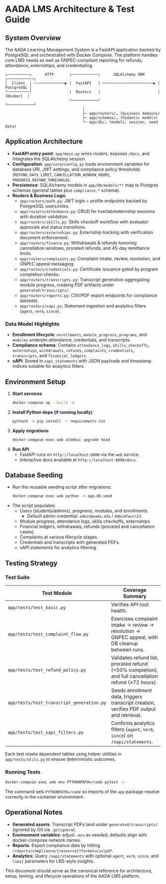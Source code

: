 # AADA LMS Architecture & Test Guide

## System Overview

The AADA Learning Management System is a FastAPI application backed by PostgreSQL and orchestrated with Docker Compose. The platform handles core LMS needs as well as GNPEC-compliant reporting for refunds, attendance, externships, and credentialing.

```
┌──────────┐      HTTP       ┌────────────┐      SQLAlchemy ORM      ┌────────────┐
│  Client  │ ──────────────▶ │  FastAPI   │ ───────────────────────▶ │ PostgreSQL │
└──────────┘                 │  Routers   │                          │  (Docker)  │
                             └────────────┘                          └────────────┘
                                   │
                                   ├─ app/routers/… (business domains)
                                   ├─ app/schemas/… (Pydantic models)
                                   └─ app/db/… (models, session, seed data)
```

## Application Architecture

- **FastAPI entry point**: `app/main.py` wires routers, exposes `/docs`, and integrates the SQLAlchemy session.
- **Configuration**: `app/core/config.py` loads environment variables for database URI, JWT settings, and compliance policy thresholds (`REFUND_DAYS_LIMIT`, `CANCELLATION_WINDOW_HOURS`, `PROGRESS_REFUND_THRESHOLD`).
- **Persistence**: SQLAlchemy models in `app/db/models/**` map to Postgres schemas (general tables plus `compliance.*` schema).
- **Routers & Business Logic**
  - `app/routers/auth.py`: JWT login + profile endpoints backed by PostgreSQL users/roles.
  - `app/routers/attendance.py`: CRUD for live/lab/externship sessions with duration validation.
  - `app/routers/skills.py`: Skills checkoff workflow with evaluator approvals and status transitions.
  - `app/routers/externships.py`: Externship tracking with verification document enforcement.
  - `app/routers/finance.py`: Withdrawals & refunds honoring cancellation windows, prorated refunds, and 45-day remittance limits.
  - `app/routers/complaints.py`: Complaint intake, review, resolution, and GNPEC appeal messaging.
  - `app/routers/credentials.py`: Certificate issuance gated by program completion checks.
  - `app/routers/transcripts.py`: Transcript generation aggregating module progress, creating PDF artifacts under `generated/transcripts/`.
  - `app/routers/reports.py`: CSV/PDF export endpoints for compliance datasets.
  - `app/routers/xapi.py`: Statement ingestion and analytics filters (`agent`, `verb`, `since`).

### Data Model Highlights

- **Enrollment lifecycle**: `enrollments`, `module_progress`, `programs`, and `modules` underpin attendance, credentials, and transcripts.
- **Compliance schema**: Contains `attendance_logs`, `skills_checkoffs`, `externships`, `withdrawals`, `refunds`, `complaints`, `credentials`, `transcripts`, and `financial_ledgers`.
- **xAPI**: Stored in `xapi_statements` with JSON payloads and timestamp indices suitable for analytics filters.

## Environment Setup

1. **Start services**
   ```bash
   docker-compose up --build -d
   ```
2. **Install Python deps (if running locally)**
   ```bash
   python3 -m pip install -r requirements.txt
   ```
3. **Apply migrations**
   ```bash
   docker-compose exec web alembic upgrade head
   ```
4. **Run API**
   - FastAPI runs on `http://localhost:8000` via the `web` service.
   - Interactive docs available at `http://localhost:8000/docs`.

## Database Seeding

- Run the reusable seeding script after migrations:
  ```bash
  docker-compose exec web python -m app.db.seed
  ```
- The script populates:
  - Users (students/admins), programs, modules, and enrollments.
    * Default admin credential: `admin@aada.edu` / `AdminPass!23`.
  - Module progress, attendance logs, skills checkoffs, externships.
  - Financial ledgers, withdrawals, refunds (prorated and cancellation cases).
  - Complaints at various lifecycle stages.
  - Credentials and transcripts with generated PDFs.
  - xAPI statements for analytics filtering.

## Testing Strategy

### Test Suite

| Test Module | Coverage Summary |
|-------------|------------------|
| `app/tests/test_basic.py` | Verifies API root health. |
| `app/tests/test_complaint_flow.py` | Exercises complaint intake → review → resolution → GNPEC appeal, with DB cleanup between runs. |
| `app/tests/test_refund_policy.py` | Validates refund list, prorated refund (<50% completion), and full cancellation refund (≤72 hours). |
| `app/tests/test_transcript_generation.py` | Seeds enrollment data, triggers transcript creation, verifies PDF output and retrieval. |
| `app/tests/test_xapi_filters.py` | Confirms analytics filters (`agent`, `verb`, `since`) on `/xapi/statements`. |

Each test resets dependent tables using helper utilities in `app/tests/utils.py` to ensure deterministic outcomes.

### Running Tests

```bash
docker-compose exec web env PYTHONPATH=/code pytest -v
```

The command sets `PYTHONPATH=/code` so imports of the `app` package resolve correctly in the container environment.

## Operational Notes

- **Generated assets**: Transcript PDFs land under `generated/transcripts/` (ignored by Git via `.gitignore`).
- **Environment variables**: adjust `.env` as needed; defaults align with docker-compose network names.
- **Reports**: Export compliance data by hitting `/reports/compliance/{resource}?format=csv|pdf`.
- **Analytics**: Query `/xapi/statements` with optional `agent`, `verb`, `since`, and `limit` parameters for LRS-style insights.

This document should serve as the canonical reference for architecture, setup, testing, and lifecycle operations of the AADA LMS platform.
